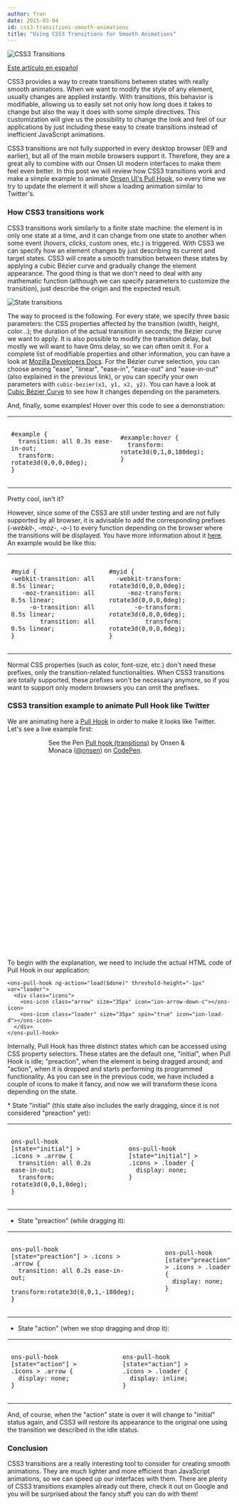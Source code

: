 ```yaml
---
author: fran
date: 2015-03-04
id: css3-transitions-smooth-animations
title: "Using CSS3 Transitions for Smooth Animations"
---
```


![CSS3 Transitions](/blog/content/images/2015/Mar/css3_transitions.jpg)

[Este artículo en español](http://frandiox.com/transiciones-css3-animaciones-fluidas)

CSS3 provides a way to create transitions between states with really smooth animations. When we want to modify the style of any element, usually changes are applied instantly. With transitions, this behavior is modifiable, allowing us to easily set not only how long does it takes to change but also the way it does with some simple directives. This customization will give us the possibility to change the look and feel of our applications by just including these easy to create transitions instead of inefficient JavaScript animations.

CSS3 transitions are not fully supported in every desktop browser (IE9 and earlier), but all of the main mobile browsers support it. Therefore, they are a great ally to combine with our Onsen UI modern interfaces to make them feel even better. In this post we will review how CSS3 transitions work and make a simple example to animate [Onsen UI's Pull Hook](/blog/sneak-peeking-1-2-2-pull-hook/), so every time we try to update the element it will show a loading animation similar to Twitter's.

### How CSS3 transitions work

CSS3 transitions work similarly to a finite state machine: the element is in only one state at a time, and it can change from one state to another when some event (*hovers*, *clicks*, custom ones, etc.) is triggered. With CSS3 we can specify how an element changes by just describing its current and target states. CSS3 will create a smooth transition between these states by applying a cubic Bézier curve and gradually change the element appearance. The good thing is that we don't need to deal with any mathematic function (although we can specify parameters to customize the transition), just describe the origin and the expected result.

![State transitions](/blog/content/images/2015/Mar/fsm.png)

The way to proceed is the following. For every state, we specify three basic parameters: the CSS properties affected by the transition (width, height, color...); the duration of the actual transition in seconds; the Bézier curve we want to apply. It is also possible to modify the transition delay, but mostly we will want to have 0ms delay, so we can often omit it. For a complete list of modifiable properties and other information, you can have a look at [Mozilla Developers Docs](https://developer.mozilla.org/en-US/docs/Web/Guide/CSS/Using_CSS_transitions). For the Bézier curve selection, you can choose among "ease", "linear", "ease-in", "ease-out" and "ease-in-out" (also explained in the previous link), or you can specify your own parameters with `cubic-bezier(x1, y1, x2, y2)`. You can have a look at [Cubic Bézier Curve](http://cubic-bezier.com/) to see how it changes depending on the parameters.

And, finally, some examples! Hover over this code to see a demonstration:

<style>
#example {
  -webkit-transition: all 0.3s ease-in-out;
  -moz-transition: all 0.3s ease-in-out;
  -o-transition: all 0.3s ease-in-out;
  transition: all 0.3s ease-in-out;
  -webkit-transform: rotate3d(0, 0, 0, 0deg);
  -moz-transform: rotate3d(0, 0, 0, 0deg);
  -o-transform: rotate3d(0, 0, 0, 0deg);
  transform: rotate3d(0, 0, 0, 0deg);
}
#example:hover {
  -webkit-transform: rotate3d(0, 1, 0, 180deg);
  -moz-transform: rotate3d(0, 1, 0, 180deg);
  -o-transform: rotate3d(0, 1, 0, 180deg);
  transform: rotate3d(0, 1, 0, 180deg);
}
</style>

<table style="width:100%;">
<tbody >
<tr id="example">
<td>
<pre>
<code>
#example {
  transition: all 0.3s ease-in-out;
  transform: rotate3d(0,0,0,0deg);
}
</code>
</pre>
</td>
<td>
<pre>
<code>
#example:hover {
  transform: rotate3d(0,1,0,180deg);
}

</code>
</pre>
</td>
</tr>
</tbody>
</table>

Pretty cool, isn't it?

However, since some of the CSS3 are still under testing and are not fully supported by all browser, it is advisable to add the corresponding prefixes (*-webkit-*, *-moz-*, *-o-*) to every function depending on the browser where the transitions will be displayed. You have more information about it [here](https://developer.mozilla.org/en-US/docs/Web/Guide/CSS/Using_CSS_transitions/#Browser_compatibility). An example would be like this:

<table style="width:100%;">
<tbody>
<tr>
<td>
<pre>
<code>
#myid {
-webkit-transition: all 0.5s linear;
   -moz-transition: all 0.5s linear;
     -o-transition: all 0.5s linear;
        transition: all 0.5s linear;
}
</code>
</pre>
</td>
<td>
<pre>
<code>
#myid {
  -webkit-transform: rotate3d(0,0,0,0deg);
     -moz-transform: rotate3d(0,0,0,0deg);
       -o-transform: rotate3d(0,0,0,0deg);
          transform: rotate3d(0,0,0,0deg);
}
</code>
</pre>
</td>
</tr>
</tbody>
</table>

Normal CSS properties (such as color, font-size, etc.) don't need these prefixes, only the transition-related functionalities. When CSS3 transitions are totally supported, these prefixes won't be necessary anymore, so if you want to support only modern browsers you can omit the prefixes.

### CSS3 transition example to animate Pull Hook like Twitter

We are animating here a [Pull Hook](/reference/ons-pull-hook.html) in order to make it looks like Twitter. Let's see a live example first:

<div style="height: 480px; width: 320px; margin: 0 auto;" class="codepen-wrapper">
    <p data-height="480" data-theme-id="11531" data-slug-hash="gbKRXX" data-default-tab="result" data-user="onsen" class='codepen'>See the Pen <a href='http://codepen.io/onsen/pen/gbKRXX/'>Pull hook (transitions)</a> by Onsen & Monaca (<a href='http://codepen.io/onsen'>@onsen</a>) on <a href='http://codepen.io'>CodePen</a>.</p>
    <script async src="//assets.codepen.io/assets/embed/ei.js"></script>
</div>

<p style='text-align: justify;'>To begin with the explanation, we need to include the actual HTML code of Pull Hook in our application:</p>

```
<ons-pull-hook ng-action="load($done)" threshold-height="-1px" var="loader">
  <div class="icons">
    <ons-icon class="arrow" size="35px" icon="ion-arrow-down-c"></ons-icon>
    <ons-icon class="loader" size="35px" spin="true" icon="ion-load-d"></ons-icon>
  </div>
</ons-pull-hook>
```

Internally, Pull Hook has three distinct states which can be accessed using CSS property selectors. These states are the default one, "initial", when Pull Hook is idle; "preaction", when the element is being dragged around; and "action", when it is dropped and starts performing its programmed functionality. As you can see in the previous code, we have included a couple of icons to make it fancy, and now we will transform these icons depending on the state.

<link rel="stylesheet" href="http://code.ionicframework.com/ionicons/2.0.1/css/ionicons.min.css">
<style>
.tdIcon {
    min-width: 36px;
    text-align: center;
    vertical-align: middle;
}
</style>
* State "initial" (this state also includes the early dragging, since it is not considered "preaction" yet):

<table style="width:100%;">
<tbody>
<tr>
<td>
<pre>
<code>
ons-pull-hook
[state="initial"] > .icons > .arrow {
  transition: all 0.2s ease-in-out;
  transform: rotate3d(0,0,1,0deg);
}
</code>
</pre>
</td>
<td class="tdIcon">
<span style="font-family: Ionicons; font-size:32px">&#xf105;</span>
</td>
<td>
<pre>
<code>
ons-pull-hook
[state="initial"] > .icons > .loader {
  display: none;
}

</code>
</pre>
</td>
<td class="tdIcon">
<span style="font-family: Ionicons; font-size:32px; opacity: 0.1">&#xf29d;</span>
</td>
</tr>
</tbody>
</table>

* State "preaction" (while dragging it):

<table style="width:100%;">
<tbody>
<tr>
<td>
<pre>
<code>
ons-pull-hook
[state="preaction"] > .icons > .arrow {
  transition: all 0.2s ease-in-out;
  transform:rotate3d(0,0,1,-180deg);
}
</code>
</pre>
</td>
<td class="tdIcon">
<span style="font-family: Ionicons; font-size:32px">&#xf10e;</span>
</td>
</td>
<td>
<pre>
<code>
ons-pull-hook
[state="preaction"] > .icons > .loader {
  display: none;
}

</code>
</pre>
</td>
<td class="tdIcon">
<span style="font-family: Ionicons; font-size:32px; opacity: 0.1">&#xf29d;</span>
</td>
</tr>
</tbody>
</table>

* State "action" (when we stop dragging and drop it):

<table style="width:100%;">
<tbody>
<tr>
<td>
<pre>
<code>
ons-pull-hook
[state="action"] > .icons > .arrow {
  display: none;
}
</code>
</pre>
</td>
<td class="tdIcon">
<span style="font-family: Ionicons; font-size:32px; opacity: 0.1">&#xf10e;</span>
</td>
<td>
<pre>
<code>
ons-pull-hook
[state="action"] > .icons > .loader {
  display: inline;
}
</code>
</pre>
</td>
<td class="tdIcon">
<span style="font-family: Ionicons; font-size:32px; opacity: 1.0">&#xf29d;</span>
</td>
</tr>
</tbody>
</table>

And, of course, when the "action" state is over it will change to "initial" status again, and CSS3 will restore its appearance to the original one using the transition we described in the idle status.

### Conclusion

CSS3 transitions are a really interesting tool to consider for creating smooth animations. They are much lighter and more efficient than JavaScript animations, so we can speed up our interfaces with them. There are plenty of CSS3 transitions examples already out there, check it out on Google and you will be surprised about the fancy stuff you can do with them!
